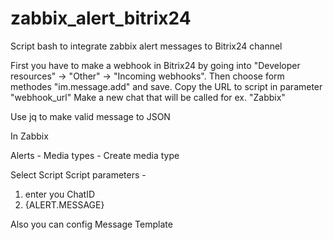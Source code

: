 # zabbix_alert_bitrix24
Script bash to integrate zabbix alert messages to Bitrix24 channel

First you have to make a webhook in Bitrix24 by going into "Developer resources" -> "Other" -> "Incoming webhooks".
Then choose form methodes "im.message.add" and save.
Copy the URL to script in parameter "webhook_url"
Make a new chat that will be called for ex. "Zabbix"

Use jq to make valid message to JSON


In Zabbix 

Alerts - Media types - Create media type

Select Script
Script parameters - 
1. enter you ChatID
2. {ALERT.MESSAGE}

Also you can config Message Template
